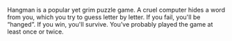 Hangman is a popular yet grim puzzle game. A cruel computer hides a word from you, which you try to guess letter by letter. 
If you fail, you'll be “hanged”. If you win, you'll survive. You’ve probably played the game at least once or twice.
